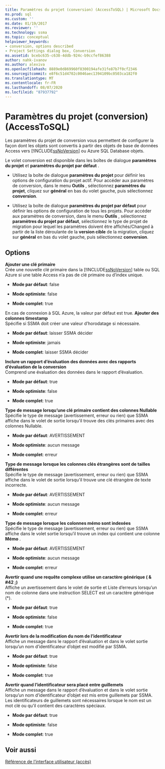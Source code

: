 ```yaml
---
title: Paramètres du projet (conversion) (AccessToSQL) | Microsoft Docs
ms.prod: sql
ms.custom: ''
ms.date: 01/19/2017
ms.reviewer: ''
ms.technology: ssma
ms.topic: conceptual
helpviewer_keywords:
- conversion, options described
- Project Settings dialog box, Conversion
ms.assetid: bcebc635-c638-4ddb-924c-b9ccfef86388
author: nahk-ivanov
ms.author: alexiva
ms.openlocfilehash: 8889e0d869960f8300194afe31fe87b7f0cf2346
ms.sourcegitcommit: e8f6c51d4702c0046aec1394109bc0503ca182f0
ms.translationtype: MT
ms.contentlocale: fr-FR
ms.lasthandoff: 08/07/2020
ms.locfileid: "87937792"
---
```

# <a name="project-settings-conversion-accesstosql"></a>Paramètres du projet (conversion) (AccessToSQL)
Les paramètres du projet de conversion vous permettent de configurer la façon dont les objets sont convertis à partir des objets de base de données Access vers [!INCLUDE[ssNoVersion](../../includes/ssnoversion-md.md)] ou Azure SQL Database objets.  
  
Le volet conversion est disponible dans les boîtes de dialogue **paramètres du projet** et **paramètres du projet par défaut** .  
  
-   Utilisez la boîte de dialogue **paramètres du projet** pour définir les options de configuration du projet actif. Pour accéder aux paramètres de conversion, dans le menu **Outils** , sélectionnez **paramètres du projet**, cliquez sur **général** en bas du volet gauche, puis sélectionnez **conversion**.  
  
-   Utilisez la boîte de dialogue **paramètres du projet par défaut** pour définir les options de configuration de tous les projets. Pour accéder aux paramètres de conversion, dans le menu **Outils** , sélectionnez **paramètres du projet par défaut**, sélectionnez le type de projet de migration pour lequel les paramètres doivent être affichés/Changed à partir de la liste déroulante de la **version cible** de la migration, cliquez sur **général** en bas du volet gauche, puis sélectionnez **conversion**.  
  
## <a name="options"></a>Options  
**Ajouter une clé primaire**  
Crée une nouvelle clé primaire dans la [!INCLUDE[ssNoVersion](../../includes/ssnoversion-md.md)] table ou SQL Azure si une table Access n’a pas de clé primaire ou d’index unique.  
  
-   **Mode par défaut**: false  
  
-   **Mode optimiste**: false  
  
-   **Mode complet**: true  
  
En cas de connexion à SQL Azure, la valeur par défaut est true. **Ajouter des colonnes timestamp**  
Spécifie si SSMA doit créer une valeur d’horodatage si nécessaire.  
  
-   **Mode par défaut**: laisser SSMA décider  
  
-   **Mode optimiste**: jamais  
  
-   **Mode complet**: laisser SSMA décider  
  
**Inclure un rapport d’évaluation des données avec des rapports d’évaluation de la conversion**  
Comprend une évaluation des données dans le rapport d’évaluation.  
  
-   **Mode par défaut**: true  
  
-   **Mode optimiste**: false  
  
-   **Mode complet**: true  
  
**Type de message lorsqu’une clé primaire contient des colonnes Nullable**  
Spécifie le type de message (avertissement, erreur ou rien) que SSMA affiche dans le volet de sortie lorsqu’il trouve des clés primaires avec des colonnes Nullable.  
  
-   **Mode par défaut**: AVERTISSEMENT  
  
-   **Mode optimiste**: aucun message  
  
-   **Mode complet**: erreur  
  
**Type de message lorsque les colonnes clés étrangères sont de tailles différentes**  
Spécifie le type de message (avertissement, erreur ou rien) que SSMA affiche dans le volet de sortie lorsqu’il trouve une clé étrangère de texte incorrecte.  
  
-   **Mode par défaut**: AVERTISSEMENT  
  
-   **Mode optimiste**: aucun message  
  
-   **Mode complet**: erreur  
  
**Type de message lorsque les colonnes mémo sont indexées**  
Spécifie le type de message (avertissement, erreur ou rien) que SSMA affiche dans le volet sortie lorsqu’il trouve un index qui contient une colonne **Mémo** .  
  
-   **Mode par défaut**: AVERTISSEMENT  
  
-   **Mode optimiste**: aucun message  
  
-   **Mode complet**: erreur  
  
**Avertir quand une requête complexe utilise un caractère générique ( \& #42 ;)**  
Affiche un avertissement dans le volet de sortie et Liste d’erreurs lorsqu’un nom de colonne dans une instruction SELECT est un caractère générique (*).  
  
-   **Mode par défaut**: true  
  
-   **Mode optimiste**: false  
  
-   **Mode complet**: true  
  
**Avertir lors de la modification du nom de l’identificateur**  
Affiche un message dans le rapport d’évaluation et dans le volet sortie lorsqu’un nom d’identificateur d’objet est modifié par SSMA.  
  
-   **Mode par défaut**: true  
  
-   **Mode optimiste**: false  
  
-   **Mode complet**: true  
  
**Avertir quand l’identificateur sera placé entre guillemets**  
Affiche un message dans le rapport d’évaluation et dans le volet sortie lorsqu’un nom d’identificateur d’objet est mis entre guillemets par SSMA. Les identificateurs de guillemets sont nécessaires lorsque le nom est un mot clé ou qu’il contient des caractères spéciaux.  
  
-   **Mode par défaut**: true  
  
-   **Mode optimiste**: false  
  
-   **Mode complet**: true  
  
## <a name="see-also"></a>Voir aussi  
[Référence de l’interface utilisateur (accès)](https://msdn.microsoft.com/af24c303-4a41-449b-9c86-d6558a97e839)  
  
